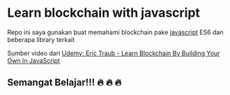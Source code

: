 # Learn blockchain with javascript 

Repo ini saya gunakan buat memahami blockchain pake [javascript](https://developer.mozilla.org/en-US/docs/Web/JavaScript) ES6 dan beberapa library terkait

Sumber video dari [Udemy: Eric Traub - Learn Blockchain By Building Your Own In JavaScript](https://www.udemy.com/build-a-blockchain-in-javascript/)


## Semangat Belajar!!! :fire: :fire: :fire: